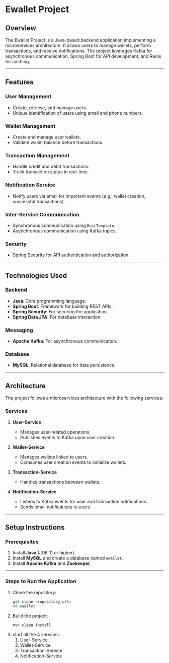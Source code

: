# Ewallet Project

## Overview
The Ewallet Project is a Java-based backend application implementing a microservices architecture. It allows users to manage wallets, perform transactions, and receive notifications. The project leverages Kafka for asynchronous communication, Spring Boot for API development, and Redis for caching.

---

## Features

### User Management
- Create, retrieve, and manage users.
- Unique identification of users using email and phone numbers.

### Wallet Management
- Create and manage user wallets.
- Validate wallet balance before transactions.

### Transaction Management
- Handle credit and debit transactions.
- Track transaction status in real-time.

### Notification Service
- Notify users via email for important events (e.g., wallet creation, successful transactions).

### Inter-Service Communication
- Synchronous communication using `RestTemplate`.
- Asynchronous communication using Kafka topics.

### Security
- Spring Security for API authentication and authorization.

---

## Technologies Used

### Backend
- **Java**: Core programming language.
- **Spring Boot**: Framework for building REST APIs.
- **Spring Security**: For securing the application.
- **Spring Data JPA**: For database interaction.

### Messaging
- **Apache Kafka**: For asynchronous communication.

### Database
- **MySQL**: Relational database for data persistence.

---

## Architecture

The project follows a microservices architecture with the following services:

### Services
1. **User-Service**
    - Manages user-related operations.
    - Publishes events to Kafka upon user creation.

2. **Wallet-Service**
    - Manages wallets linked to users.
    - Consumes user creation events to initialize wallets.

3. **Transaction-Service**
    - Handles transactions between wallets.

4. **Notification-Service**
    - Listens to Kafka events for user and transaction notifications.
    - Sends email notifications to users.

---

## Setup Instructions

### Prerequisites
1. Install **Java** (JDK 11 or higher).
2. Install **MySQL** and create a database named `ewallet`.
3. Install **Apache Kafka** and **Zookeeper**.

---

### Steps to Run the Application

1. Clone the repository:
   ```bash
   git clone <repository_url>
   cd ewallet
   ```
2. Build the project:
   ```
   mvn clean install
    ```
3. start all the 4 services:
   1. User-Service
   2. Wallet-Service
   3. Transaction-Service
   4. Notification-Service